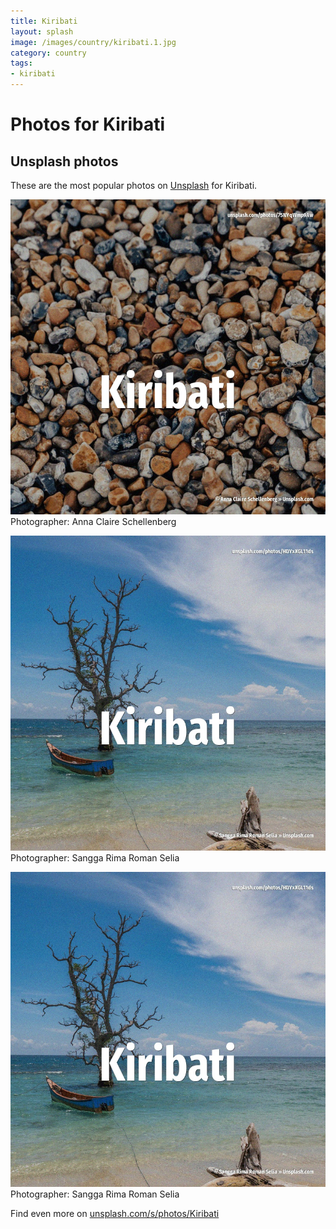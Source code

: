 ```yaml
---
title: Kiribati
layout: splash
image: /images/country/kiribati.1.jpg
category: country
tags:
- kiribati
---
```

# Photos for Kiribati
 
## Unsplash photos
These are the most popular photos on [Unsplash](https://unsplash.com) for Kiribati.
 
![Kiribati](/images/country/kiribati.1.jpg)
Photographer:  Anna Claire Schellenberg
 
![Kiribati](/images/country/kiribati.2.jpg)
Photographer:  Sangga Rima Roman Selia
 
![Kiribati](/images/country/kiribati.3.jpg)
Photographer:  Sangga Rima Roman Selia
 
Find even more on [unsplash.com/s/photos/Kiribati](https://unsplash.com/s/photos/Kiribati)
 
